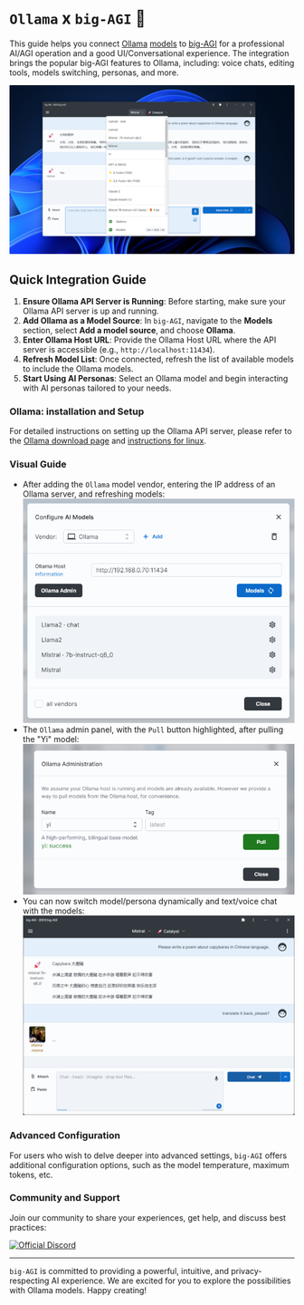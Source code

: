 # `Ollama` x `big-AGI` :llama:

This guide helps you connect [Ollama](https://ollama.ai) [models](https://ollama.ai/library) to
[big-AGI](https://big-agi.com) for a professional AI/AGI operation and a good UI/Conversational
experience. The integration brings the popular big-AGI features to Ollama, including: voice chats,
editing tools, models switching, personas, and more.

![config-local-ollama-0-example.png](pixels/config-local-ollama-0-example.png)

## Quick Integration Guide

1. **Ensure Ollama API Server is Running**: Before starting, make sure your Ollama API server is up and running.
2. **Add Ollama as a Model Source**: In `big-AGI`, navigate to the **Models** section, select **Add a model source**, and choose **Ollama**.
3. **Enter Ollama Host URL**: Provide the Ollama Host URL where the API server is accessible (e.g., `http://localhost:11434`).
4. **Refresh Model List**: Once connected, refresh the list of available models to include the Ollama models.
5. **Start Using AI Personas**: Select an Ollama model and begin interacting with AI personas tailored to your needs.

### Ollama: installation and Setup

For detailed instructions on setting up the Ollama API server, please refer to the
[Ollama download page](https://ollama.ai/download) and [instructions for linux](https://github.com/jmorganca/ollama/blob/main/docs/linux.md).

### Visual Guide

* After adding the `Ollama` model vendor, entering the IP address of an Ollama server, and refreshing models:
  ![config-local-ollama-1-models.png](pixels/config-local-ollama-1-models.png)
* The `Ollama` admin panel, with the `Pull` button highlighted, after pulling the "Yi" model:
  ![config-local-ollama-2-admin-pull.png](pixels/config-local-ollama-2-admin-pull.png)
* You can now switch model/persona dynamically and text/voice chat with the models:
  ![config-local-ollama-3-chat.png](pixels/config-local-ollama-3-chat.png)

### Advanced Configuration

For users who wish to delve deeper into advanced settings, `big-AGI` offers additional configuration options, such
as the model temperature, maximum tokens, etc.

### Community and Support

Join our community to share your experiences, get help, and discuss best practices:

[![Official Discord](https://discordapp.com/api/guilds/1098796266906980422/widget.png?style=banner2)](https://discord.gg/MkH4qj2Jp9)


---

`big-AGI` is committed to providing a powerful, intuitive, and privacy-respecting AI experience.
We are excited for you to explore the possibilities with Ollama models. Happy creating!
